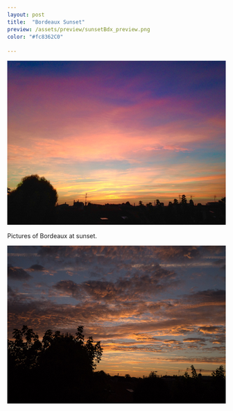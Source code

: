 ```yaml
---
layout: post
title:  "Bordeaux Sunset"
preview: /assets/preview/sunsetBdx_preview.png
color: "#fc8362C0"

---
```


<p align="center">
  <img src="/assets/bordeaux-sunset-2.jpg"/>
</p>

Pictures of Bordeaux at sunset.

<p align="center">
    <img src="/assets/bordeaux_sunset.jpg"/>
</p>


